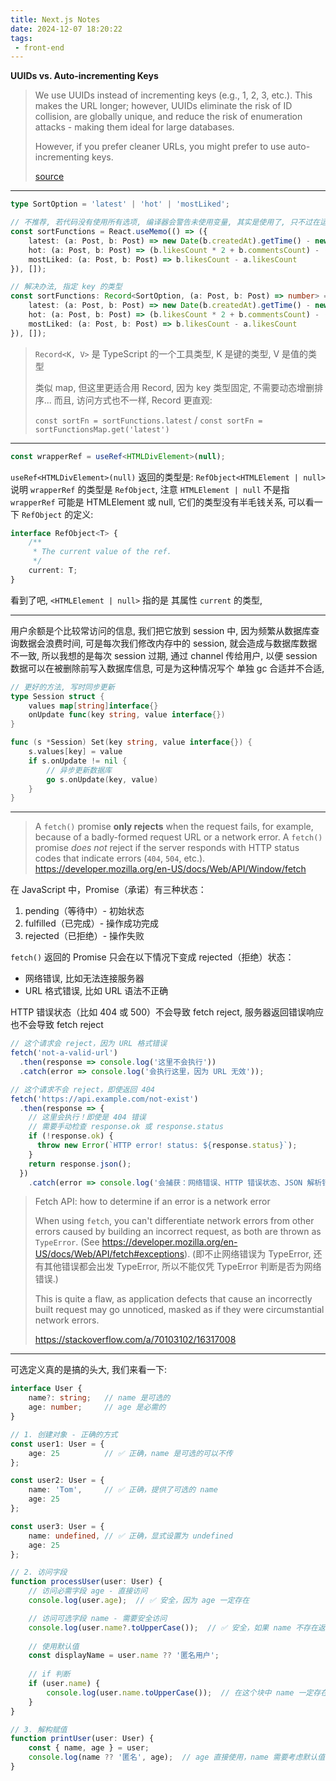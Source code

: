```yaml
---
title: Next.js Notes
date: 2024-12-07 18:20:22
tags:
 - front-end
---
```


**UUIDs vs. Auto-incrementing Keys**

> We use UUIDs instead of incrementing keys (e.g., 1, 2, 3, etc.). This makes the URL longer; however, UUIDs eliminate the risk of ID collision, are globally unique, and reduce the risk of enumeration attacks - making them ideal for large databases.
>
> However, if you prefer cleaner URLs, you might prefer to use auto-incrementing keys.
>
> [source](https://nextjs.org/learn/dashboard-app/mutating-data)

---

```ts
type SortOption = 'latest' | 'hot' | 'mostLiked';

// 不推荐, 若代码没有使用所有选项, 编译器会警告未使用变量, 其实是使用了, 只不过在运行时才能确定, 但编译器不知道, 不利于多人维护, 比如人家看没有使用的变量, 直接就删除了, 但用户通过点击选项来选择排序, 这是运行时才能确定的
const sortFunctions = React.useMemo(() => ({
    latest: (a: Post, b: Post) => new Date(b.createdAt).getTime() - new Date(a.createdAt).getTime(),
    hot: (a: Post, b: Post) => (b.likesCount * 2 + b.commentsCount) - (a.likesCount * 2 + a.commentsCount),
    mostLiked: (a: Post, b: Post) => b.likesCount - a.likesCount
}), []);

// 解决办法, 指定 key 的类型
const sortFunctions: Record<SortOption, (a: Post, b: Post) => number> = React.useMemo(() => ({
    latest: (a: Post, b: Post) => new Date(b.createdAt).getTime() - new Date(a.createdAt).getTime(),
    hot: (a: Post, b: Post) => (b.likesCount * 2 + b.commentsCount) - (a.likesCount * 2 + a.commentsCount),
    mostLiked: (a: Post, b: Post) => b.likesCount - a.likesCount
}), []);
```

> `Record<K, V>` 是 TypeScript 的一个工具类型, K 是键的类型, V 是值的类型
>
> 类似 map, 但这里更适合用 Record, 因为 key 类型固定, 不需要动态增删排序... 而且, 访问方式也不一样, Record 更直观:
>
> `const sortFn = sortFunctions.latest` / `const sortFn = sortFunctionsMap.get('latest')`

----

```ts
const wrapperRef = useRef<HTMLDivElement>(null);
```

`useRef<HTMLDivElement>(null)` 返回的类型是: `RefObject<HTMLElement | null>` 说明 `wrapperRef` 的类型是 `RefObject`, 注意 `HTMLElement | null` 不是指 `wrapperRef` 可能是 HTMLElement 或 null, 它们的类型没有半毛钱关系, 可以看一下  `RefObject` 的定义:

```ts
interface RefObject<T> {
    /**
     * The current value of the ref.
     */
    current: T;
}
```

看到了吧, `<HTMLElement | null>` 指的是 其属性 `current` 的类型, 

----

用户余额是个比较常访问的信息, 我们把它放到 session 中, 因为频繁从数据库查询数据会浪费时间, 可是每次我们修改内存中的 session, 就会造成与数据库数据不一致, 所以我想的是每次 session 过期, 通过 channel 传给用户, 以便 session 数据可以在被删除前写入数据库信息, 可是为这种情况写个 单独 gc 合适并不合适, 

```go
// 更好的方法, 写时同步更新
type Session struct {
    values map[string]interface{}
    onUpdate func(key string, value interface{})
}

func (s *Session) Set(key string, value interface{}) {
    s.values[key] = value
    if s.onUpdate != nil {
        // 异步更新数据库
        go s.onUpdate(key, value)
    }
}
```

----

> A `fetch()` promise **only rejects** when the request fails, for example, because of a badly-formed request URL or a network error. A `fetch()` promise *does not* reject if the server responds with HTTP status codes that indicate errors (`404`, `504`, etc.). https://developer.mozilla.org/en-US/docs/Web/API/Window/fetch

在 JavaScript 中，Promise（承诺）有三种状态：

1. pending（等待中）- 初始状态
2. fulfilled（已完成）- 操作成功完成
3. rejected（已拒绝）- 操作失败

`fetch()` 返回的 Promise 只会在以下情况下变成 rejected（拒绝）状态：

- 网络错误, 比如无法连接服务器
- URL 格式错误, 比如 URL 语法不正确

HTTP 错误状态（比如 404 或 500）不会导致 fetch reject, 服务器返回错误响应也不会导致 fetch reject

```js
// 这个请求会 reject，因为 URL 格式错误
fetch('not-a-valid-url')
  .then(response => console.log('这里不会执行'))
  .catch(error => console.log('会执行这里，因为 URL 无效'));

// 这个请求不会 reject，即使返回 404
fetch('https://api.example.com/not-exist')
  .then(response => {
    // 这里会执行！即使是 404 错误
    // 需要手动检查 response.ok 或 response.status
    if (!response.ok) {
      throw new Error(`HTTP error! status: ${response.status}`);
    }
    return response.json();
  })
	.catch(error => console.log('会捕获：网络错误、HTTP 错误状态、JSON 解析错误等'));
```

> Fetch API: how to determine if an error is a network error
>
> When using `fetch`, you can't differentiate network errors from other errors caused by building an incorrect request, as both are thrown as `TypeError`. (See https://developer.mozilla.org/en-US/docs/Web/API/fetch#exceptions). (即不止网络错误为 TypeError, 还有其他错误都会出发 TypeError, 所以不能仅凭 TypeError 判断是否为网络错误.) 
>
> This is quite a flaw, as application defects that cause an incorrectly built request may go unnoticed, masked as if they were circumstantial network errors.
>
> https://stackoverflow.com/a/70103102/16317008

------

可选定义真的是搞的头大, 我们来看一下:

```ts
interface User {
    name?: string;   // name 是可选的
    age: number;     // age 是必需的
}

// 1. 创建对象 - 正确的方式
const user1: User = {
    age: 25          // ✅ 正确，name 是可选的可以不传
};

const user2: User = {
    name: 'Tom',     // ✅ 正确，提供了可选的 name
    age: 25
};

const user3: User = {
    name: undefined, // ✅ 正确，显式设置为 undefined
    age: 25
};

// 2. 访问字段
function processUser(user: User) {
    // 访问必需字段 age - 直接访问
    console.log(user.age);  // ✅ 安全，因为 age 一定存在

    // 访问可选字段 name - 需要安全访问
    console.log(user.name?.toUpperCase());  // ✅ 安全，如果 name 不存在返回 undefined
    
    // 使用默认值
    const displayName = user.name ?? '匿名用户';
    
    // if 判断
    if (user.name) {
        console.log(user.name.toUpperCase());  // 在这个块中 name 一定存在
    }
}

// 3. 解构赋值
function printUser(user: User) {
    const { name, age } = user;
    console.log(name ?? '匿名', age);  // age 直接使用，name 需要考虑默认值
}
```



